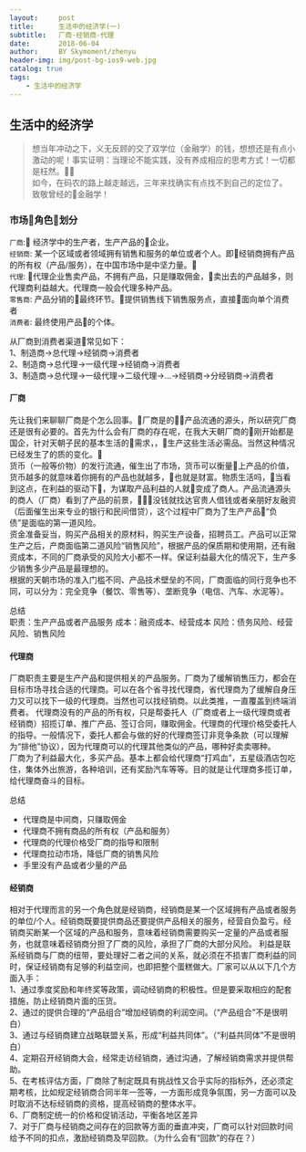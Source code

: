```yaml
---
layout:     post
title:      生活中的经济学(一)
subtitle:   厂商-经销商-代理
date:       2018-06-04
author:     BY Skymoment/zhenyu
header-img: img/post-bg-ios9-web.jpg
catalog: true
tags:
    - 生活中的经济学
---
```


## 生活中的经济学
  >想当年冲动之下，义无反顾的交了双学位（金融学）的钱，想想还是有点小激动的呢！事实证明：当理论不能实践，没有养成相应的思考方式！一切都是枉然。  
  如今，在码农的路上越走越远，三年来找确实有点找不到自己的定位了。  
  致敬曾经的金融学！

### 市场角色划分
`厂商`: 经济学中的生产者，生产产品的企业。  
`经销商`: 某一个区域或者领域拥有销售和服务的单位或者个人。即经销商拥有产品的所有权（产品/服务），在中国市场中是中坚力量。  
`代理`: 代理企业售卖产品，不拥有产品，只是赚取佣金，卖出去的产品越多，则代理商利益越大。代理商一般会代理多种产品。  
`零售商`: 产品分销的最终环节。提供销售线下销售服务点，直接面向单个消费者  
`消费者`: 最终使用产品的个体。

从厂商到消费者渠道常见如下：  
1、制造商→总代理→经销商→消费者  
2、制造商→总代理→一级代理→经销商→消费者  
3、制造商→总代理→一级代理→二级代理→…→经销商→分经销商→消费者  

#### 厂商
先让我们来聊聊厂商是个怎么回事。厂商是的产品流通的源头，所以研究厂商还是很有必要的。首先为什么会有厂商的存在呢，在我大天朝厂商的刚开始都是国企，针对天朝子民的基本生活的需求，，生产这些生活必需品。当然这种情况已经发生了的质的变化。  
货币（一般等价物）的发行流通，催生出了市场，货币可以衡量上产品的价值，货币越多的就意味着你拥有的产品也就越多，也就是财富。物质生活吗，当看到这点，在利益的驱动下，为谋取产品利益的人就变成了商人。产品流通源头的商人（厂商）看到了产品的前景，没钱就找达官贵人借钱或者亲朋好友融资（后面催生出来专业的银行和民间借贷），这个过程中厂商为了生产产品“负债”是面临的第一道风险。  
资金准备妥当，购买产品相关的原材料，购买生产设备，招聘员工。产品可以正常生产之后，产商面临第二道风险“销售风险”，根据产品的保质期和使用期，还有融资成本，不同的厂商承受的风险大小都不一样。保证利益最大化的情况下，生产多少销售多少产品是最理想的。  
根据的天朝市场的准入门槛不同、产品技术壁垒的不同，厂商面临的同行竞争也不同，可以分为：完全竞争（餐饮、零售等）、垄断竞争（电信、汽车、水泥等）。

总结  
职责：生产产品或者产品服务
成本：融资成本、经营成本
风险：债务风险、经营风险、销售风险

#### 代理商
厂商职责主要是生产产品和提供相关的产品服务。厂商为了缓解销售压力，都会在目标市场寻找合适的代理商。可以在各个省寻找代理商，省代理商为了缓解自身压力又可以找下一级的代理商。当然也可以找经销商。以此类推，一直覆盖到终端消费者。
代理商没有的产品的所有权，只是帮委托人（厂商或者上一级代理商或者经销商）招揽订单、推广产品、签订合同，赚取佣金。代理商的代理价格受委托人的指导。一般情况下，委托人都会与做的好的代理商签订非竞争条款（可以理解为“排他”协议），因为代理商可以的代理其他类似的产品，哪种好卖卖哪种。  
厂商为了利益最大化，多买产品。基本上都会给代理商“打鸡血”，五星级酒店包吃住，集体外出旅游，各种培训，还有奖励汽车等等。目的就是让代理商多揽订单，给代理商奋斗的目标。

总结  
- 代理商是中间商，只赚取佣金
- 代理商不拥有商品的所有权（产品和服务）
- 代理商的代理价格受厂商的指导和限制
- 代理商拉动市场，降低厂商的销售风险
- 手里没有产品或者少量的产品

#### 经销商

相对于代理而言的另一个角色就是经销商，经销商是某一个区域拥有产品或者服务的单位/个人。经销商既要提供商品还要提供产品相关的服务，经营自负盈亏。经销商买断某一个区域的产品和服务，意味着经销商需要购买一定量的产品或者服务，也就意味着经销商分担了厂商的风险，承担了厂商的大部分风险。
利益是联系经销商与厂商的纽带，要处理好二者之间的关系，就必须在不损害厂商利益的同时，保证经销商有足够的利益空间，也即把整个蛋糕做大。厂家可以从以下几个方面入手：  
  1、通过季度奖励和年终奖等政策，调动经销商的积极性。但是要采取相应的配套措施，防止经销商片面的压货。  
  2、通过的提供合理的“产品组合”增加经销商的利润空间。（“产品组合”不是很明白）  
  3、通过与经销商建立战略联盟关系，形成“利益共同体”。（“利益共同体”不是很明白）  
  4、定期召开经销商大会，经常走访经销商，通过沟通，了解经销商需求并提供帮助。    
  5、在考核评估方面，厂商除了制定既具有挑战性又合乎实际的指标外，还必须定期考核，比如规定经销商合同半年一签等，一方面形成竞争氛围，另一方面可以及时取消不达标经销商的资格，提高经销商的整体水平。  
  6、厂商制定统一的价格和促销活动，平衡各地区差异  
  7、对于厂商与经销商之间存在的回款等方面的垂直冲突，厂商可以针对回款时间给予不同的扣点，激励经销商及早回款。（为什么会有“回款”的存在？）  
  